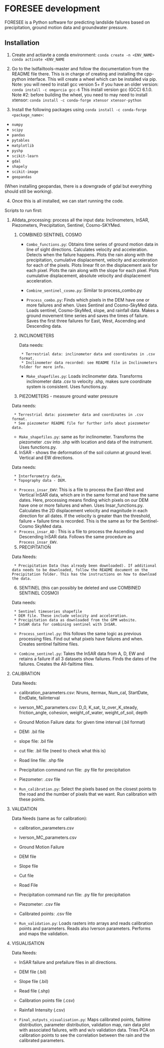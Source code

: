 # FORESEE development #

FORESEE is a Python software for predicting landslide failures based on precipitation, ground motion data and groundwater pressure.

## Installation ##
1. Create and actiavte a conda environment:
`conda create -n <ENV_NAME>`
`conda activate <ENV_NAME`

2. Go to the lsdfailtools-master and follow the documentation from the README file there. This is in charge of creating and installing the cpp-python interface. This will create a wheel which can be installed via pip.
Note: you will need to install gcc version 5+ if you have an older version:
`conda install -c omgarcia gcc-6`
This install version gcc (GCC) 6.1.0.
Note #2: before building the wheel, you need to may need to install xtensor:
`conda install -c conda-forge xtensor xtensor-python`

3. Install the following packages using `conda install -c conda-forge <package_name>`:
* `numpy`
* `scipy `
* `pandas`
* `pytables`
* `matplotlib`
* `pyshp`
* `scikit-learn`
* `gdal`
* `shapely`
* `scikit-image`
* `geopandas`

(When installing geopandas, there is a downgrade of gdal but everything should still be working).

4. Once this is all installed, we can start running the code.

Scripts to run first:

1. Alldata_processing: process all the input data: Inclinometers, InSAR, Piezometers, Precipitation, Sentinel, Cosmo-SKYMed.

    1. COMBINED SENTINEL COSMO

        * `Combo_functions.py`: Obtains time series of ground motion data in line of sight directions. Calculates velocity and acceleration. Detects when the failure happens.
        Plots the rain along with the precipitation, cumulative displacement, velocity and acceleration for each of the pixels.
        Plots linear fit on the displacement axis for each pixel.
        Plots the rain along with the slope for each pixel.
        Plots cumulative displacement, absolute velocity and displacement acceleration.

        * `Combine_sentinel_cosmo.py`: Similar to process_combo.py

        * `Process_combo.py`: Finds which pixels in the DEM have one or more failures and when. Uses Sentinel and Cosmo-SkyMed data.
        Loads sentinel, Cosmo-SkyMed, slope, and rainfall data. Makes a ground movement time series and saves the times of failure.
        Saves the first three failures for East, West, Ascending and Descending data.

    2. INCLINOMETERS

        Data needs:

            * Terrestrial data: inclinometer data and coordinates in .csv format.
            * Inclinometer data recorded: see README file in Inclinometers folder for more info.


        * `Make_shapefiles.py`: Loads inclinometer data. Transforms inclinometer data .csv to velocity .shp, makes sure coordinate system is consistent. Uses functions.py.

    3. PIEZOMETERS - measure ground water pressure

      Data needs:

        * Terrestrial data: piezometer data and coordinates in .csv format.
        * See piezometer README file for further info about piezometer data.

      * `Make_shapefiles.py`: same as for inclinometer. Transforms the piezometer .csv into .shp with location and data of the instrument. Uses functions.py.

    4. InSAR - shows the deformation of the soil column at ground level. Vertical and EW directions.

      Data needs:

        * Interferometry data.
        * Topography data - DEM.  


      * `Process_insar_EWV`: This is a file to process the East-West and Vertical InSAR data, which are in the same format and have the same dates.
      Here, processing means finding which pixels on our DEM have one or more failures and when. Uses Insar_functions.py. Calculates the 2D displacement velocity and magnitude in each direction for all dates. If the velocity is greater than the threshold, failure + failure time is recorded. This is the same as for the Sentinel-Cosmo SkyMed data.
      * `Process_insar_AD` : This is a file to process the Ascending and Descending InSAR data. Follows the same procedure as `Process_insar_EWV`.

    5. PRECIPITATION

      Data Needs:

        * Precipitation Data (has already been downloaded). If additional data needs to be downloaded, follow the README document on the Precipitation folder. This has the instructions on how to download the data.

    6. SENTINEL (this can possibly be deleted and use COMBINED SENTINEL COSMO)

      Data needs:

        * Sentinel timeseries shapefile
        * DEM file. These include velocity and acceleration.
        * Precipitation data as downloaded from the GPM website.
        * InSAR data for combining sentinel with InSAR.

      * `Process_sentinel.py`: this follows the same logic as previous processing files. Find out what pixels have failures and when. Creates sentinel failtime files.

      * `Combine_sentinel.py`: Takes the InSAR data from A, D, EW and retains a failure if all 3 datasets show failures. Finds the dates of the failures. Creates the All-failtime files.

  2. CALIBRATION

      Data Needs:

        * calibration_parameters.csv: Nruns, itermax, Num_cal, StartDate, EndDate, failinterval
        * iverson_MC_parameters.csv: D_0, K_sat, Iz_over_K_steady, friction_angle, cohesion, weight_of_water, weight_of_soil, depth
        * Ground Motion Failure data: for given time interval (.bil format)
        * DEM: .bil file
        * slope file: .bil file
        * cut file: .bil file (need to check what this is)
        * Road line file: .shp file
        * Precipitation command run file: .py file for precipitation
        * Piezometer: .csv file

      * `Run_calibration.py`: Select the pixels based on the closest points to the road and the number of pixels that we want. Run calibration with these points.

  3. VALIDATION

      Data Needs (same as for calibration):

        * calibration_parameters.csv
        * Iverson_MC_parameters.csv
        * Ground Motion Failure
        * DEM file
        * Slope file
        * Cut file
        * Road File
        * Precipitation command run file: .py file for precipitation
        * Piezometer: .csv file
        * Calibrated points: .csv file

      * `Run_validation.py`: Loads rasters into arrays and reads calibration points and parameters. Reads also Iverson parameters. Performs and maps the validation.

  4. VISUALISATION

      Data Needs:

        * InSAR failure and prefailure files in all directions.
        * DEM file (.bil)
        * Slope file (.bil)
        * Read file (.shp)
        * Calibration points file (.csv)
        * Rainfall Intensity (.csv)

     * `Final_outputs_visualisation.py`: Maps calibrated points, failtime distribution, parameter distribution, validation map, rain data plot with associated failures, with and w/o validation data.
     Tries PCA on calibration points to see the correlation between the rain and the calibrated parameters.
